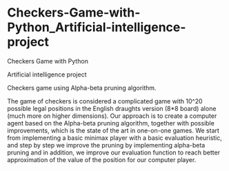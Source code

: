# Checkers-Game-with-Python_Artificial-intelligence-project
Checkers Game with Python

Artificial intelligence project

Checkers game using Alpha-beta pruning algorithm.

The game of checkers is considered a complicated game with 10^20 possible legal positions in the English
draughts version (8*8 board) alone (much more on higher dimensions). Our approach is to create a computer
agent based on the Alpha-beta pruning algorithm, together with possible improvements, which is the state of the art in
one-on-one games. We start from implementing a basic minimax player with a basic evaluation heuristic, and
step by step we improve the pruning by implementing alpha-beta pruning and in addition, we improve our
evaluation function to reach better approximation of the value of the position for our computer player.
